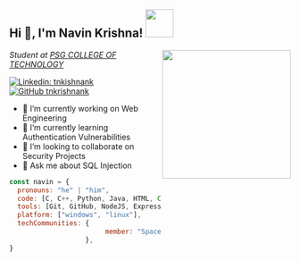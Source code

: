 <h2> Hi 👋, I'm Navin Krishna! <img src="https://media.giphy.com/media/mGcNjsfWAjY5AEZNw6/giphy.gif" width="50"></h2>
<img align='right' src="https://cdn.dribbble.com/users/3943049/screenshots/14032596/media/9e39cf22d33b4d2b77e9f270f2f06f6e.gif" width="230">
<p><em>Student at <a href="https://www.psgtech.edu/">PSG COLLEGE OF TECHNOLOGY</a></em></p>

[![Linkedin: tnkishnank](https://img.shields.io/badge/-tnkrishnank-blue?style=flat-square&logo=Linkedin&logoColor=white&link=https://www.linkedin.com/in/tnkrishnank/)](https://www.linkedin.com/in/tnkrishnank/)
[![GitHub tnkrishnank](https://img.shields.io/github/followers/tnkrishnank?label=follow&style=social)](https://github.com/tnkrishnank)

- 🔭 I’m currently working on Web Engineering
- 🌱 I’m currently learning Authentication Vulnerabilities
- 👯 I’m looking to collaborate on Security Projects
- 💬 Ask me about SQL Injection

```javascript
const navin = {
  pronouns: "he" | "him",
  code: [C, C++, Python, Java, HTML, CSS, Javascript, PL/SQL],
  tools: [Git, GitHub, NodeJS, ExpressJS, MongoDB, Flask, Bootstrap],
  platform: ["windows", "linux"],
  techCommunities: {
                        member: "Space Center",
                   },
}
```
